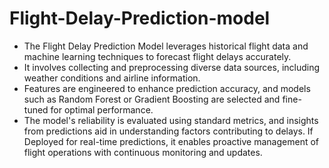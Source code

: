 # Flight-Delay-Prediction-model


- The Flight Delay Prediction Model leverages historical flight data and machine learning techniques to forecast flight delays accurately. 
- It involves collecting and preprocessing diverse data sources, including weather conditions and airline information.
- Features are engineered to enhance prediction accuracy, and models such as Random Forest or Gradient Boosting are selected and fine-tuned for optimal performance. 
- The model's reliability is evaluated using standard metrics, and insights from predictions aid in understanding factors contributing to delays. 
If Deployed for real-time predictions, it enables proactive management of flight operations with continuous monitoring and updates.
